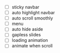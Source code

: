 - [ ] sticky navbar
- [ ] auto highlight navbar
- [ ] auto scroll smoothly
- [ ] menu
- [ ] auto hide aside
- [ ] gapless slides
- [ ] loading animation
- [ ] animate when scroll